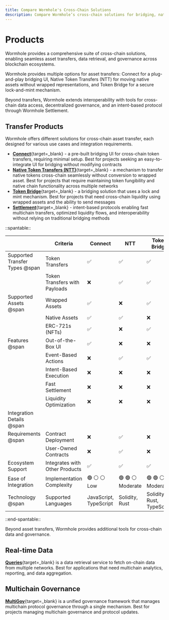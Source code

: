 ```yaml
---
title: Compare Wormhole's Cross-Chain Solutions
description: Compare Wormhole’s cross-chain solutions for bridging, native transfers, data queries, and governance to enable seamless blockchain interoperability.
---
```


# Products 

Wormhole provides a comprehensive suite of cross-chain solutions, enabling seamless asset transfers, data retrieval, and governance across blockchain ecosystems.

Wormhole provides multiple options for asset transfers: Connect for a plug-and-play bridging UI, Native Token Transfers (NTT) for moving native assets without wrapped representations, and Token Bridge for a secure lock-and-mint mechanism.

Beyond transfers, Wormhole extends interoperability with tools for cross-chain data access, decentralized governance, and an intent-based protocol through Wormhole Settlement.

## Transfer Products

Wormhole offers different solutions for cross-chain asset transfer, each designed for various use cases and integration requirements.

- [**Connect**](/docs/build/transfers/connect/overview/){target=\_blank} - a pre-built bridging UI for cross-chain token transfers, requiring minimal setup. Best for projects seeking an easy-to-integrate UI for bridging without modifying contracts
- [**Native Token Transfers (NTT)**](/docs/learn/transfers/native-token-transfers/overview/){target=\_blank} - a mechanism to transfer native tokens cross-chain seamlessly without conversion to wrapped asset. Best for projects that require maintaining token fungibility and native chain functionality across multiple networks
- [**Token Bridge**](/docs/learn/transfers/token-bridge/){target=\_blank} - a bridging solution that uses a lock and mint mechanism. Best for projects that need cross-chain liquidity using wrapped assets and the ability to send messages
- [**Settlement**](/docs/learn/messaging/wormhole-settlement/overview/){target=\_blank} - intent-based protocols enabling fast multichain transfers, optimized liquidity flows, and interoperability without relying on traditional bridging methods

<div markdown class="full-width">

::spantable::

|                                | Criteria                              | Connect            | NTT                | Token Bridge       | Settlement         |
|--------------------------------|---------------------------------------|--------------------|--------------------|--------------------|--------------------|
| Supported Transfer Types @span | Token Transfers                       | :white_check_mark: | :white_check_mark: | :white_check_mark: | :white_check_mark: |
|                                | Token Transfers with Payloads         | :x:                | :white_check_mark: | :white_check_mark: | :white_check_mark: |
| Supported Assets @span         | Wrapped Assets                        | :white_check_mark: | :x:                | :white_check_mark: | :white_check_mark: |
|                                | Native Assets                         | :white_check_mark: | :white_check_mark: | :x:                | :white_check_mark: |
|                                | ERC-721s (NFTs)                       | :white_check_mark: | :x:                | :white_check_mark: | :white_check_mark: |
| Features @span                 | Out-of-the-Box UI                     | :white_check_mark: | :x:                | :x:                | :white_check_mark: |
|                                | Event-Based Actions                   | :x:                | :white_check_mark: | :white_check_mark: | :x:                |
|                                | Intent-Based Execution                | :x:                | :x:                | :x:                | :white_check_mark: |
|                                | Fast Settlement                       | :x:                | :x:                | :x:                | :white_check_mark: |
|                                | Liquidity Optimization                | :x:                | :x:                | :x:                | :white_check_mark: |
| Integration Details @span      |                                       |                    |                    |                    |                    |
| Requirements @span             | Contract Deployment                   | :x:                | :white_check_mark: | :x:                |:white_check_mark:  |
|                                | User-Owned Contracts                  | :x:                | :white_check_mark: | :x:                |:x:                |
| Ecosystem Support              | Integrates with Other Products        | :white_check_mark: | :white_check_mark: | :white_check_mark: |:white_check_mark: |
| Ease of Integration            | Implementation Complexity             | :green_circle: :white_circle: :white_circle: <br> Low | :green_circle: :green_circle: :white_circle: <br> Moderate | :green_circle: :green_circle: :white_circle: <br> Moderate |:green_circle: :white_circle: :white_circle: <br> Low |
| Technology @span               | Supported Languages                   | JavaScript, TypeScript | Solidity, Rust | Solidity, Rust, TypeScript | TypeScript |

::end-spantable::

</div>

Beyond asset transfers, Wormhole provides additional tools for cross-chain data and governance.

## Real-time Data

[**Queries**](/docs/build/queries/overview/){target=\_blank} is a data retrieval service to fetch on-chain data from multiple networks. Best for applications that need multichain analytics, reporting, and data aggregation.

## Multichain Governance

[**MultiGov**](/docs/learn/governance/overview/){target=\_blank} is a unified governance framework that manages multichain protocol governance through a single mechanism. Best for projects managing multichain governance and protocol updates.